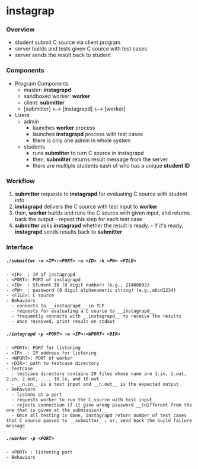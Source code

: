 # instagrap

### Overview
  - student submit C source via client program
  - server builds and tests given C source with test cases
  - server sends the result back to student

### Components
  - Program Components
    - master: __instagrapd__
    - sandboxed worker: __worker__
    - client: __submitter__
    - [submitter] <--> [instagrapd] <--> [worker]
  - Users
    - admin
      - launches __worker__ process
      - launches __instagrapd__ process with test cases
      - there is only one admin in whole system
    - students
      - runs __submitter__ to turn C source in instagrapd
      - then, __submitter__ returns result message from the server
      - there are multiple students eash of who has a unique __student ID__ 

### Workflow
  1. __submitter__ requests to __instagrapd__ for evaluating C source with student info
  2. __instagrapd__ delivers the C source with test input to __worker__ 
  3. then, __worker__ builds and runs the C source with given input, and returns back the output
    - repeat this step for each test case
  4. __submitter__ asks __instagrapd__ whether the result is ready.
    - If it's ready, __instagrapd__ sends results back to __submitter__

### Interface
  ##### `./submitter -n <IP>:<PORT> -u <ID> -k <PW> <FILE>`
    - <IP>  : IP of instagrapd
    - <PORT>: PORT of instagrapd
    - <ID>  : Student ID (8 digit number) (e.g., 21400802)
    - <PW>  : password (8 digit alphanumeric string) (e.g.,abcd1234)
    - <FILE>: C source
    - Behaviors
      - connects to __instagrapd__ in TCP
      - requests for evaluating a C source to __instagrapd__
      - frequently connects with __instagrapd__ to receive the results
      - once received, print result on stdout
  ##### `./intagrapd -p <PORT> -w <IP>:<WPORT> <DIR>`
    - <PORT>: PORT for listening
    - <IP>  : IP address for listening
    - <WPORT>: PORT of worker
    - <DIR>: path to testcase directory
    - Testcase
      - testcase directory contains 20 files whose name are 1.in, 1.out, 2.in, 2.out, ..., 10.in, and 10.out
      - __n.in__ is a test input and __n.out__ is the expected output
    - Behaviors
      - listens at a port
      - requests worker to run the C source with test input
      - rejects connection if it give wrong password __(different from the one that is given at the submission)__
      - Once all testing is done, instagrapd return number of test cases that C source passes to __submitter__; or, send back the build failure message
  ##### `./worker -p <PORT>`
    - <PORT> : listening port
    - Behaviors
      - 
